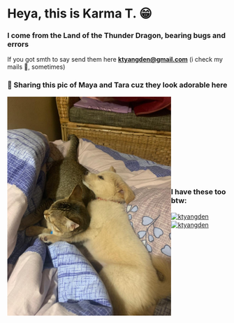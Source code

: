 <h1>Heya, this is Karma T. 😁</h1>
<h3>I come from the Land of the Thunder Dragon, bearing bugs and errors </h3>

If you got smth to say send them here **ktyangden@gmail.com** (i check my mails 👀, sometimes)

<h3 align="left">📸 Sharing this pic of Maya and Tara cuz they look adorable here</h3>

<!-- Flexbox container to align image and "I have these too" section side by side -->
<div style="display: flex; align-items: center; justify-content: space-between;">
  <img align="center" src="https://github.com/ktyangden/ktyangden/blob/807cddc0e036ace9c6da6875f149b059248e9eca/WhatsApp%20Image%202025-04-27%20at%2000.53.35_3a4bdc9d.jpg" height="500" width="400" />
  
  <div>
    <h3 align="left">I have these too btw: </h3>
    <p align="left">
      <a href="https://linkedin.com/in/ktyangden" target="blank">
        <img align="center" src="https://raw.githubusercontent.com/rahuldkjain/github-profile-readme-generator/master/src/images/icons/Social/linked-in-alt.svg" alt="ktyangden" height="30" width="40" />
      </a>
      <a href="https://instagram.com/ktyangden" target="blank">
        <img align="center" src="https://raw.githubusercontent.com/rahuldkjain/github-profile-readme-generator/master/src/images/icons/Social/instagram.svg" alt="ktyangden" height="30" width="40" />
      </a>
    </p>
  </div>
</div>

